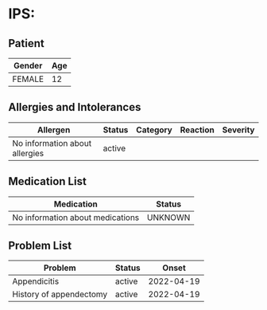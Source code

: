 # IPS:

## Patient

|Gender|Age|
|---|---|
|FEMALE|12|

## Allergies and Intolerances

|Allergen|Status|Category|Reaction|Severity|
|---|---|---|---|---|
|No information about allergies|active||||

## Medication List

|Medication|Status|
|---|---|
|No information about medications|UNKNOWN|

## Problem List

|Problem|Status|Onset|
|---|---|---|
|Appendicitis|active|2022-04-19|
|History of appendectomy|active|2022-04-19|
